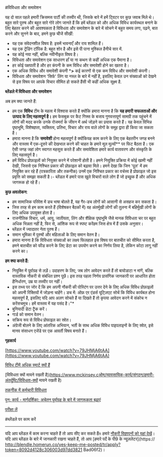 #विविधता और समावेशन

यह दो साल पहले हमारी क्रिसमस पार्टी की तस्वीर थी, जिसके बारे में हमें ट्विटर पर कुछ जवाब मिले थे। बहुत सारे पुरुष और बहुत सारे गोरे लोग जानते हैं कि हमें ब्लेंडल को और अधिक विविध कार्यस्थल बनाने के लिए बेहतर करने की आवश्यकता है विविधता और समावेशन के बारे में सोचने में बहुत समय लगा, पढ़ने, बात करने और सुनने के बाद, हमने कुछ चीजें सीखीं:

- यह एक संवेदनशील विषय है: इसमें भावनाएँ और राय शामिल हैं।
- यह एक ट्रेंडिंग टॉपिक है: बहुत शोर है और इसे पी पाना मुश्किल हैनीचे सार में.
- यह कोई नया नहीं, बल्कि नवीनीकृत विषय है।
- विविधता और समावेशन एक साधारण हाँ या ना कथन से कहीं अधिक एक पैमाना है।
- हर कोई पक्षपाती है और हर कंपनी के कम विविध और समावेशी होने का खतरा है।
- एक अधिक विविध और समावेशी कंपनी ***>** कई कारणों से एक कम विविध और समावेशी कंपनी।
- विविधता और समावेशन 'सिर्फ' लिंग या नस्ल के बारे में नहीं है, इसलिए केवल उन संख्याओं को देखने से इस विषय पर आपके विचार सीमित हो सकते हैंसी भी कहीं अधिक सूक्ष्म है.

**ब्लेंडले में विविधता और समावेशन**

अब हम क्या जानते हैं:

- हम एक **विविध** टीम के महत्व में विश्वास करते हैं क्योंकि हमारा मानना ​​है कि **यह हमारी सफलताओं और उत्पाद के लिए महत्वपूर्ण है।** हम फेसबुक पर कैट गिफ्स के बजाय गुणवत्तापूर्ण सामग्री तक पहुंचने में लोगों की मदद करके उनके रोजमर्रा के जीवन में अर्थ जोड़ने का प्रयास करते हैं। यह केवल विभिन्न पृष्ठभूमि, विशेषज्ञता, व्यक्तित्व, प्रतिभा, विचार और राय वाले लोगों के समूह द्वारा ही किया जा सकता है।
- हमारा मानना ​​है कि **समावेशी** होना महत्वपूर्ण है क्योंकियह काम करने के लिए एक बेहतरीन जगह बनने और वास्तव में एक-दूसरे की देखभाल करने की चाहत के हमारे मूल मूल्यों** पर फिट बैठता है। एक ऐसी जगह जहां लोग स्वागत महसूस करते हैं और समावेशिता हमारे कार्य वातावरण और संस्कृति के लिए महत्वपूर्ण है।
- हमें विविध प्रोफ़ाइलों को नियुक्त करने में परेशानी होती है। हमने नियुक्ति प्रक्रिया में कोई खामी नहीं देखी, जिससे एक निश्चित प्रकार की प्रोफ़ाइल को बढ़ावा मिले। हमने देखा कि जिन 'पूल' में हम नियुक्ति कर रहे हैं (पत्रकारिता और तकनीक) उनमें एक निश्चित प्रकार का वर्चस्व है प्रोफ़ाइल जो इस प्रवृत्ति को समझा सकती है।- ब्लेंडल में हमारे पास खुले विचारों वाले लोग हैं जो इच्छुक हैं और अधिक जागरूक हो रहे हैं।

**कुछ अवलोकन**:

- हम सामाजिक परिवेश में डच भाषा बोलते हैं, यह गैर-डच लोगों को आसानी से असहज कर सकता है।
- जिस तरह से हम काम करते हैं (विशेषकर बैठकों में) वह अंतर्मुखी लोगों की तुलना में बहिर्मुखी लोगों के लिए अधिक उपयुक्त होता है।
- राजनीतिक विचार, धर्म, आयु, जातीयता, लिंग और शैक्षिक पृष्ठभूमि जैसे मानक विविधता चर पर बहुत अधिक भिन्नता नहीं है, फिर से, आंशिक रूप से स्पष्ट करेंहम जिस क्षेत्र में हैं उसके अनुसार।
- ब्लेंडल में ज्यादातर नेता पुरुष हैं।
- समान भूमिका में पुरुषों और महिलाओं के लिए समान वेतन है।
- हमारा मानना ​​है कि विविधता संख्याओं का लक्ष्य फिलहाल इस विषय पर बातचीत को सीमित करता है, हमने बातचीत को फीड करने के लिए डेटा का उपयोग करने का निर्णय लिया है, लेकिन कोटा लागू नहीं करने का।

**हम क्या करते हैं:**

- नियुक्ति में पूर्वाग्रह से लड़ें। उदाहरण के लिए, जब लोग आवेदन करते हैं तो बायोडाटा न मांगें, बल्कि वास्तविक नौकरी से संबंधित प्रश्न पूछें। इस तरह पहला निर्णय प्रासंगिक जानकारी पर आधारित होता हैनिर्धारण, उम्र या तस्वीर पर नहीं।
- इस तथ्य पर जोर दें कि हम अपनी नौकरी की पोस्टिंग पर उत्तर देने के लिए अधिक विविध प्रोफ़ाइलों को अपनी रिक्तियों में जोड़ना चाहेंगे। डच में: ऑफ़ एर एंडर्स यूट्ज़िएट सोचें कि विविध कार्यबल होना महत्वपूर्ण है, इसलिए यदि आप अलग सोचते हैं या दिखते हैं तो कृपया आवेदन करने में संकोच न करेंसचमुच। हमें वास्तव में यह पसंद है।"*
- बुनियादी डेटा ट्रैक करें।
- गार्ड को समान वेतन।
- सक्रिय रूप से विविध प्रोफाइल का स्रोत।
- अंग्रेजी बोलने के लिए आंतरिक अभियान, भर्ती के साथ अधिक विविध पाइपलाइनों के लिए स्रोत, इसे मानव संसाधन एजेंडे पर एक आवर्ती विषय बनाते हैं।

**गृहकार्य**

[https://www.youtube.com/watch?v=79JHMjA6tAA](https://www.youtube.com/watch?v=79JHMjA6tAA)

[विविध टीमें अधिक स्मार्ट क्यों हैं](https://hbr.org/2016/11/why-divers-teams-are-smarter?referral=00563)

[विविधता क्यों मायने रखती है](https://www.mckinsey.cओम/व्यावसायिक-कार्य/संगठन/हमारी-अंतर्दृष्टि/विविधता-क्यों मायने रखती है)

[तकनीक में कर्मचारी विविधता](https://docs.google.com/spreadshields/d/1e5jevLJTK9Aayob2msk4Ss9qIMCqfris4m_m0kXO-7s/edit#gid=1925490147)

[पुन: कार्य - मार्गदर्शिका: अचेतन पूर्वाग्रह के बारे में जागरूकता बढ़ाएं](https://rework.withgoogle.com/guides/unbiasing-raise-awareness/steps/give-your-own-unbiasing-workshop/)

[परीक्षा लें](https://implicit.harvard.edu/implicit/takeaest.html)

#ब्लेंडले पर काम करें

---

यदि आप ब्लेंडल में काम करना चाहते हैं तो आप सीए कर सकते हैंn हमारे [नौकरी विज्ञापनों को यहां देखें](https://blendle.homerun.co/)। यदि आप ब्लेंडल के बारे में जानकारी रखना चाहते हैं, तो आप [हमारे पर्दे के पीछे के न्यूज़लेटर](https:// http://blendle.homerun.co/yes-keep-me-posted/tr/apply?token=8092d4128c306003d97dd3821 Bad06f2)।